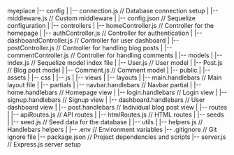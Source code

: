 myeplace
|-- config
|   |-- connection.js        // Database connection setup
|   |-- middleware.js        // Custom middleware
|   |-- config.json          // Sequelize configuration
|
|-- controllers
|   |-- homeController.js    // Controller for the homepage
|   |-- authController.js    // Controller for authentication
|   |-- dashboardController.js  // Controller for user dashboard
|   |-- postController.js    // Controller for handling blog posts
|   |-- commentController.js // Controller for handling comments
|
|-- models
|   |-- index.js             // Sequelize model index file
|   |-- User.js              // User model
|   |-- Post.js              // Blog post model
|   |-- Comment.js           // Comment model
|
|-- public
|   |-- assets
|       |-- css
|       |-- js
|
|-- views
|   |-- layouts
|       |-- main.handlebars  // Main layout file
|   |-- partials
|       |-- navbar.handlebars // Navbar partial
|   |-- home.handlebars      // Homepage view
|   |-- login.handlebars     // Login view
|   |-- signup.handlebars    // Signup view
|   |-- dashboard.handlebars  // User dashboard view
|   |-- post.handlebars      // Individual blog post view
|
|-- routes
|   |-- apiRoutes.js         // API routes
|   |-- htmlRoutes.js        // HTML routes
|
|-- seeds
|   |-- seed.js              // Seed data for the database
|
|-- utils
|   |-- helpers.js           // Handlebars helpers
|
|-- .env                     // Environment variables
|-- .gitignore               // Git ignore file
|-- package.json             // Project dependencies and scripts
|-- server.js                // Express.js server setup
